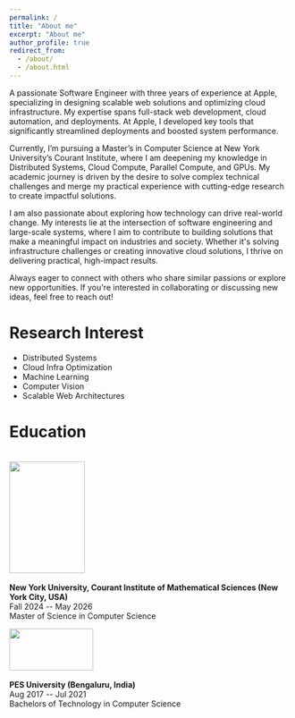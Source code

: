 ```yaml
---
permalink: /
title: "About me"
excerpt: "About me"
author_profile: true
redirect_from: 
  - /about/
  - /about.html
---
```

A passionate Software Engineer with three years of experience at Apple, specializing in designing scalable web solutions and optimizing cloud infrastructure. My expertise spans full-stack web development, cloud automation, and deployments. At Apple, I developed key tools that significantly streamlined deployments and boosted system performance.

Currently, I’m pursuing a Master’s in Computer Science at New York University’s Courant Institute, where I am deepening my knowledge in Distributed Systems, Cloud Compute, Parallel Compute, and GPUs. My academic journey is driven by the desire to solve complex technical challenges and merge my practical experience with cutting-edge research to create impactful solutions. 

I am also passionate about exploring how technology can drive real-world change. My interests lie at the intersection of software engineering and large-scale systems, where I aim to contribute to building solutions that make a meaningful impact on industries and society. Whether it's solving infrastructure challenges or creating innovative cloud solutions, I thrive on delivering practical, high-impact results.

Always eager to connect with others who share similar passions or explore new opportunities. If you're interested in collaborating or discussing new ideas, feel free to reach out!


# Research Interest
* Distributed Systems
* Cloud Infra Optimization
* Machine Learning
* Computer Vision
* Scalable Web Architectures



# Education
<br>
<img width="135" height="200" src="https://abhishekch47.github.io/images/NYUCourant.jpg"/> <br>
<br>
<b>New York University, Courant Institute of Mathematical Sciences (New York City, USA)</b> <br>
Fall 2024 -- May 2026<br>
Master of Science in Computer Science<br>

<img width="150" height="75" src="https://abhishekch47.github.io/images/pes.jpg"/> <br>
<br>
<b>PES University (Bengaluru, India)</b> <br>
Aug 2017 -- Jul 2021<br>
Bachelors of Technology in Computer Science<br>



